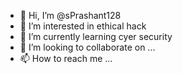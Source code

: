 - 👋 Hi, I’m @sPrashant128
- 👀 I’m interested in ethical hack
- 🌱 I’m currently learning cyer security
- 💞️ I’m looking to collaborate on ...
- 📫 How to reach me ...

<!---
sPrashant128/sPrashant128 is a ✨ special ✨ repository because its `README.md` (this file) appears on your GitHub profile.
You can click the Preview link to take a look at your changes.
--->
